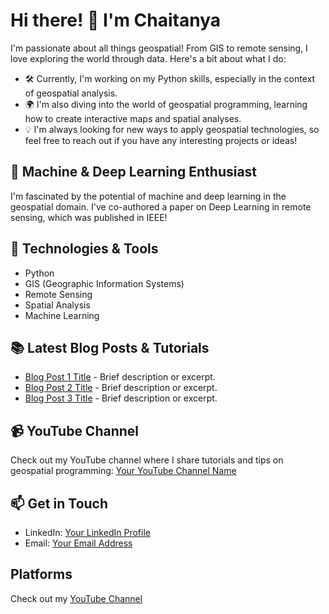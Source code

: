 # Hi there! 👋 I'm Chaitanya

I'm passionate about all things geospatial! From GIS to remote sensing, I love exploring the world through data. Here's a bit about what I do:

- 🛠️ Currently, I'm working on my Python skills, especially in the context of geospatial analysis.
- 🌍 I'm also diving into the world of geospatial programming, learning how to create interactive maps and spatial analyses.
- 💡 I'm always looking for new ways to apply geospatial technologies, so feel free to reach out if you have any interesting projects or ideas!

## 🧠 Machine & Deep Learning Enthusiast
I'm fascinated by the potential of machine and deep learning in the geospatial domain. I've co-authored a paper on Deep Learning in remote sensing, which was published in IEEE!

## 🔧 Technologies & Tools
- Python
- GIS (Geographic Information Systems)
- Remote Sensing
- Spatial Analysis
- Machine Learning

## 📚 Latest Blog Posts & Tutorials
- [Blog Post 1 Title](link-to-post1) - Brief description or excerpt.
- [Blog Post 2 Title](link-to-post2) - Brief description or excerpt.
- [Blog Post 3 Title](link-to-post3) - Brief description or excerpt.

## 📹 YouTube Channel
Check out my YouTube channel where I share tutorials and tips on geospatial programming: [Your YouTube Channel Name](https://www.youtube.com/)

## 📫 Get in Touch
- LinkedIn: [Your LinkedIn Profile]([link-to-linkedin](https://www.linkedin.com/in/chaitanyaj14/))
- Email: [Your Email Address](mailto:)


## Platforms
Check out my [YouTube Channel](https://www.youtube.com/)
